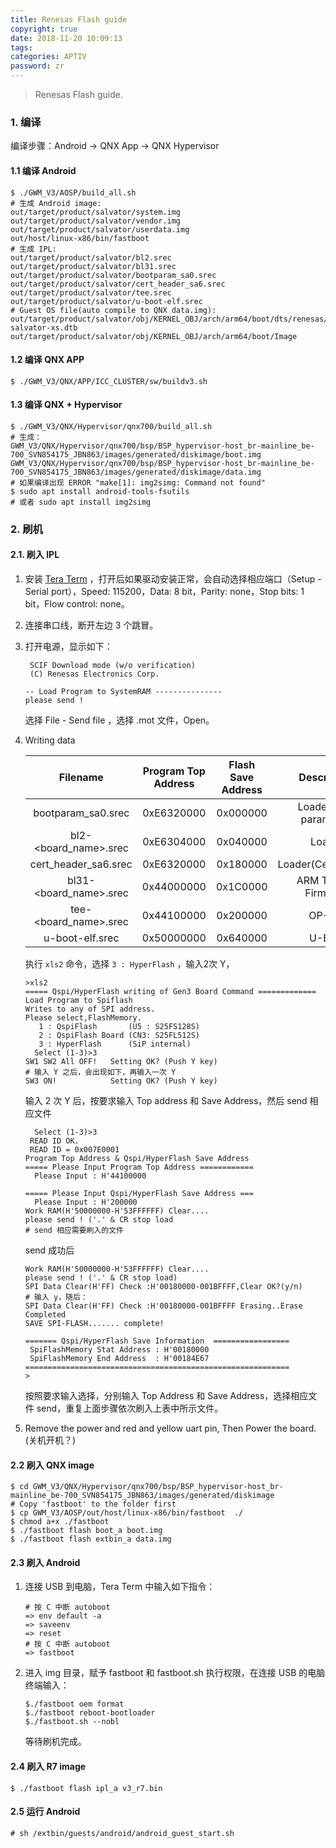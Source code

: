 ```yaml
---
title: Renesas Flash guide
copyright: true
date: 2018-11-20 10:09:13
tags:
categories: APTIV
password: zr
---
```




> Renesas Flash guide.

<!--more-->

### 1. 编译

编译步骤：Android → QNX App → QNX Hypervisor

#### 1.1 编译 Android

``` shell
$ ./GWM_V3/AOSP/build_all.sh
# 生成 Android image:
out/target/product/salvator/system.img
out/target/product/salvator/vendor.img
out/target/product/salvator/userdata.img
out/host/linux-x86/bin/fastboot
# 生成 IPL:
out/target/product/salvator/bl2.srec
out/target/product/salvator/bl31.srec
out/target/product/salvator/bootparam_sa0.srec
out/target/product/salvator/cert_header_sa6.srec
out/target/product/salvator/tee.srec
out/target/product/salvator/u-boot-elf.srec
# Guest OS file(auto compile to QNX data.img):
out/target/product/salvator/obj/KERNEL_OBJ/arch/arm64/boot/dts/renesas/r8a7795-salvator-xs.dtb
out/target/product/salvator/obj/KERNEL_OBJ/arch/arm64/boot/Image
```

#### 1.2 编译 QNX APP

``` shell
$ ./GWM_V3/QNX/APP/ICC_CLUSTER/sw/buildv3.sh
```

#### 1.3 编译 QNX + Hypervisor

``` shell
$ ./GWM_V3/QNX/Hypervisor/qnx700/build_all.sh
# 生成：
GWM_V3/QNX/Hypervisor/qnx700/bsp/BSP_hypervisor-host_br-mainline_be-700_SVN854175_JBN863/images/generated/diskimage/boot.img
GWM_V3/QNX/Hypervisor/qnx700/bsp/BSP_hypervisor-host_br-mainline_be-700_SVN854175_JBN863/images/generated/diskimage/data.img
# 如果编译出现 ERROR "make[1]: img2simg: Command not found"
$ sudo apt install android-tools-fsutils
# 或者 sudo apt install img2simg
```

### 2. 刷机

#### 2.1. 刷入 IPL

1. 安装 [Tera Term](https://osdn.net/projects/ttssh2/releases) ，打开后如果驱动安装正常，会自动选择相应端口（Setup - Serial port），Speed: 115200，Data: 8 bit，Parity: none，Stop bits: 1 bit，Flow control: none。

2. 连接串口线，断开左边 3 个跳冒。

3. 打开电源，显示如下：

   ```shell
    SCIF Download mode (w/o verification)
    (C) Renesas Electronics Corp.
   
   -- Load Program to SystemRAM ---------------
   please send !
   ```

   选择 File - Send file ，选择 .mot 文件，Open。

4. Writing data

   |        Filename        | Program Top Address | Flash Save Address |      Description       |
   | :--------------------: | :-----------------: | :----------------: | :--------------------: |
   |   bootparam_sa0.srec   |     0xE6320000      |      0x000000      | Loader(Boot parameter) |
   | bl2-<board_name>.srec  |     0xE6304000      |      0x040000      |         Loader         |
   |  cert_header_sa6.srec  |     0xE6320000      |      0x180000      | Loader(Certification)  |
   | bl31-<board_name>.srec |     0x44000000      |      0x1C0000      |  ARM Trusted Firmware  |
   | tee-<board_name>.srec  |     0x44100000      |      0x200000      |         OP-Tee         |
   |    u-boot-elf.srec     |     0x50000000      |      0x640000      |         U-Boot         |

   执行 `xls2` 命令，选择 `3 : HyperFlash` ，输入2次 Y，

   ``` shell
   >xls2
   ===== Qspi/HyperFlash writing of Gen3 Board Command =============
   Load Program to Spiflash
   Writes to any of SPI address.
   Please select,FlashMemory.
      1 : QspiFlash       (U5 : S25FS128S)
      2 : QspiFlash Board (CN3: S25FL512S)
      3 : HyperFlash      (SiP internal)
     Select (1-3)>3
   SW1 SW2 All OFF!   Setting OK? (Push Y key)
   # 输入 Y 之后，会出现如下，再输入一次 Y
   SW3 ON!            Setting OK? (Push Y key)
   ```

   输入 2 次 Y 后，按要求输入 Top address 和 Save Address，然后 send 相应文件

   ``` shell
     Select (1-3)>3
    READ ID OK.
    READ ID = 0x007E0001
   Program Top Address & Qspi/HyperFlash Save Address
   ===== Please Input Program Top Address ============
     Please Input : H'44100000
   
   ===== Please Input Qspi/HyperFlash Save Address ===
     Please Input : H'200000
   Work RAM(H'50000000-H'53FFFFFF) Clear....
   please send ! ('.' & CR stop load
   # send 相应需要刷入的文件
   ```

   send 成功后

   ``` shell
   Work RAM(H'50000000-H'53FFFFFF) Clear....
   please send ! ('.' & CR stop load)
   SPI Data Clear(H'FF) Check :H'00180000-001BFFFF,Clear OK?(y/n)
   # 输入 y，随后：
   SPI Data Clear(H'FF) Check :H'00180000-001BFFFF Erasing..Erase Completed
   SAVE SPI-FLASH....... complete!
   
   ======= Qspi/HyperFlash Save Information  =================
    SpiFlashMemory Stat Address : H'00180000
    SpiFlashMemory End Address  : H'00184E67
   ===========================================================
   >
   ```



   按照要求输入选择，分别输入 Top Address 和 Save Address，选择相应文件 send，重复上面步骤依次刷入上表中所示文件。

5. Remove the power and red and yellow uart pin, Then Power the board. (关机开机？)

#### 2.2 刷入 QNX image

``` shell
$ cd GWM_V3/QNX/Hypervisor/qnx700/bsp/BSP_hypervisor-host_br-mainline_be-700_SVN854175_JBN863/images/generated/diskimage
# Copy 'fastboot' to the folder first
$ cp GWM_V3/AOSP/out/host/linux-x86/bin/fastboot  ./
$ chmod a+x ./fastboot
$ ./fastboot flash boot_a boot.img
$ ./fastboot flash extbin_a data.img
```

#### 2.3 刷入 Android

1. 连接 USB 到电脑，Tera Term 中输入如下指令：

   ```shell
   # 按 C 中断 autoboot
   => env default -a
   => saveenv
   => reset
   # 按 C 中断 autoboot
   => fastboot
   ```

2. 进入 img 目录，赋予 fastboot 和 fastboot.sh 执行权限，在连接 USB 的电脑终端输入：

   ```shell
   $./fastboot oem format
   $./fastboot reboot-bootloader
   $./fastboot.sh --nobl
   ```

   等待刷机完成。

#### 2.4 刷入 R7 image

``` shell
$ ./fastboot flash ipl_a v3_r7.bin
```

#### 2.5 运行 Android

``` shell
# sh /extbin/guests/android/android_guest_start.sh
```

